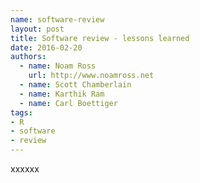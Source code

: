 ```yaml
---
name: software-review
layout: post
title: Software review - lessons learned
date: 2016-02-20
authors:
  - name: Noam Ross
    url: http://www.noamross.net
  - name: Scott Chamberlain
  - name: Karthik Ram
  - name: Carl Boettiger
tags:
- R
- software
- review
---
```


xxxxxx
